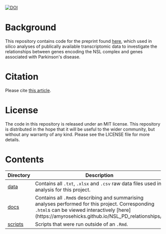 [![DOI](https://zenodo.org/badge/439061046.svg)](https://zenodo.org/badge/latestdoi/439061046)

# Background

This repository contains code for the preprint found [here](https://doi.org/10.1101/2023.01.16.523926), which used in silico analyses of publically available transcriptomic data to investigate the relationships between genes encoding the NSL complex and genes associated with Parkinson's disease. 

# Citation
Please cite [this article](https://doi.org/10.1101/2023.01.16.523926).

# License

The code in this repository is released under an MIT license. This repository is distributed in the hope that it will be useful to the wider community, but without any warranty of any kind. Please see the LICENSE file for more details.

# Contents

<table>
<colgroup>
<col width="11%" />
<col width="88%" />
</colgroup>
<thead>
<tr class="header">
<th>Directory</th>
<th>Description</th>
</tr>
</thead>
<tbody>
<tr class="odd">
<td><a href="data" class="uri">data</a></td>
<td>Contains all <code>.txt</code>, <code>.xlsx</code> and <code>.csv</code> raw data files used in analysis for this project.</a></td>
</tr>
<tr class="even">
<td><a href="docs" class="uri">docs</a></td>
<td>Contains all <code>.Rmd</code>s describing and summarising analyses performed for this project. Corresponding <code>.html</code>s can be viewed interactively [here](https://amyrosehicks.github.io/NSL_PD_relationships/)</a></td>
</tr>
<tr class="even">
<td><a href="scripts" class="uri">scripts</a></td>
<td>Scripts that were run outside of an <code>.Rmd</code>.</td>
</tr>
</tbody>
</table>
